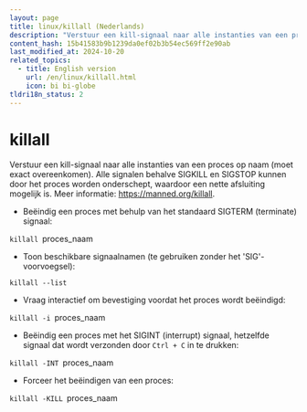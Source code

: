 ```yaml
---
layout: page
title: linux/killall (Nederlands)
description: "Verstuur een kill-signaal naar alle instanties van een proces op naam (moet exact overeenkomen)."
content_hash: 15b41583b9b1239da0ef02b3b54ec569ff2e90ab
last_modified_at: 2024-10-20
related_topics:
  - title: English version
    url: /en/linux/killall.html
    icon: bi bi-globe
tldri18n_status: 2
---
```

# killall

Verstuur een kill-signaal naar alle instanties van een proces op naam (moet exact overeenkomen).
Alle signalen behalve SIGKILL en SIGSTOP kunnen door het proces worden onderschept, waardoor een nette afsluiting mogelijk is.
Meer informatie: <https://manned.org/killall>.

- Beëindig een proces met behulp van het standaard SIGTERM (terminate) signaal:

`killall `<span class="tldr-var badge badge-pill bg-dark-lm bg-white-dm text-white-lm text-dark-dm font-weight-bold">proces_naam</span>

- Toon beschikbare signaalnamen (te gebruiken zonder het 'SIG'-voorvoegsel):

`killall --list`

- Vraag interactief om bevestiging voordat het proces wordt beëindigd:

`killall -i `<span class="tldr-var badge badge-pill bg-dark-lm bg-white-dm text-white-lm text-dark-dm font-weight-bold">proces_naam</span>

- Beëindig een proces met het SIGINT (interrupt) signaal, hetzelfde signaal dat wordt verzonden door `Ctrl + C` in te drukken:

`killall -INT `<span class="tldr-var badge badge-pill bg-dark-lm bg-white-dm text-white-lm text-dark-dm font-weight-bold">proces_naam</span>

- Forceer het beëindigen van een proces:

`killall -KILL `<span class="tldr-var badge badge-pill bg-dark-lm bg-white-dm text-white-lm text-dark-dm font-weight-bold">proces_naam</span>
